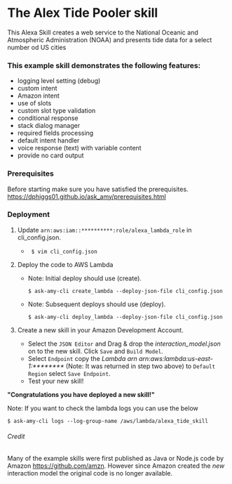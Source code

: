 # The Alex Tide Pooler skill
This Alexa Skill creates a web service to  the National Oceanic and
Atmospheric Administration (NOAA) and presents tide data for a select
number od US cities

### This example skill demonstrates the following features:
* logging level setting (debug)
* custom intent
* Amazon intent
* use of slots
* custom slot type validation
* conditional response
* stack dialog manager
* required fields processing
* default intent handler
* voice response (text) with variable content
* provide no card output


### Prerequisites
Before starting make sure you have satisfied the prerequisites.
https://dphiggs01.github.io/ask_amy/prerequisites.html

### Deployment

1. Update ``arn:aws:iam::**********:role/alexa_lambda_role`` in cli_config.json.
    *  ~~~
        $ vim cli_config.json
        ~~~
2. Deploy the code to AWS Lambda
    * Note: Initial deploy should use (create).
        ~~~
        $ ask-amy-cli create_lambda --deploy-json-file cli_config.json
      ~~~
    * Note: Subsequent deploys should use (deploy).
        ~~~
        $ ask-amy-cli deploy_lambda --deploy-json-file cli_config.json
        ~~~


3. Create a new skill in your Amazon Development Account.
    * Select the `JSON Editor` and Drag & drop the _interaction_model.json_ on to the new skill.
    Click `Save` and `Build Model`.
    * Select `Endpoint` copy the _Lambda arn_  _arn:aws:lambda:us-east-1:********_
    (Note: It was returned in step two above) to `Default Region` select `Save Endpoint`.
    * Test your new skill!

**"Congratulations you have deployed a new skill!"**

Note: If you want to check the lambda logs you can use the below
~~~
$ ask-amy-cli logs --log-group-name /aws/lambda/alexa_tide_skill
~~~



###### Credit
Many of the example skills were first published as Java or Node.js code
by Amazon https://github.com/amzn. However since Amazon created the _new_
interaction model the original code is no longer available.
